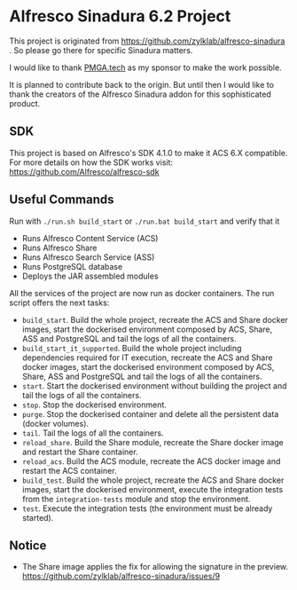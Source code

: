 # Alfresco Sinadura 6.2 Project

This project is originated from https://github.com/zylklab/alfresco-sinadura . So please go there for specific Sinadura matters.

I would like to thank [PMGA.tech](http://www.pmga.tech/) as my sponsor to make the work possible. 

It is planned to contribute back to the origin. But until then I would like to thank the creators of the Alfresco Sinadura addon for this sophisticated product.

## SDK

This project is based on Alfresco's SDK 4.1.0 to make it ACS 6.X compatible. For more details on how the SDK works visit: https://github.com/Alfresco/alfresco-sdk

## Useful Commands

Run with `./run.sh build_start` or `./run.bat build_start` and verify that it

 * Runs Alfresco Content Service (ACS)
 * Runs Alfresco Share
 * Runs Alfresco Search Service (ASS)
 * Runs PostgreSQL database
 * Deploys the JAR assembled modules
 
All the services of the project are now run as docker containers. The run script offers the next tasks:

 * `build_start`. Build the whole project, recreate the ACS and Share docker images, start the dockerised environment composed by ACS, Share, ASS and 
 PostgreSQL and tail the logs of all the containers.
 * `build_start_it_supported`. Build the whole project including dependencies required for IT execution, recreate the ACS and Share docker images, start the 
 dockerised environment composed by ACS, Share, ASS and PostgreSQL and tail the logs of all the containers.
 * `start`. Start the dockerised environment without building the project and tail the logs of all the containers.
 * `stop`. Stop the dockerised environment.
 * `purge`. Stop the dockerised container and delete all the persistent data (docker volumes).
 * `tail`. Tail the logs of all the containers.
 * `reload_share`. Build the Share module, recreate the Share docker image and restart the Share container.
 * `reload_acs`. Build the ACS module, recreate the ACS docker image and restart the ACS container.
 * `build_test`. Build the whole project, recreate the ACS and Share docker images, start the dockerised environment, execute the integration tests from the
 `integration-tests` module and stop the environment.
 * `test`. Execute the integration tests (the environment must be already started).

## Notice
* The Share image applies the fix for allowing the signature in the preview. https://github.com/zylklab/alfresco-sinadura/issues/9